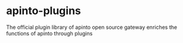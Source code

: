 # apinto-plugins
The official plugin library of apinto open source gateway enriches the functions of apinto through plugins
